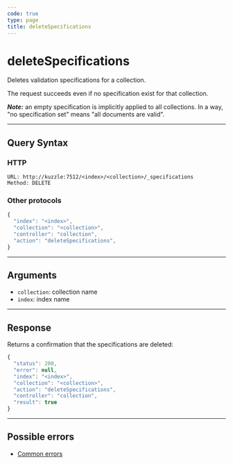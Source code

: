 ```yaml
---
code: true
type: page
title: deleteSpecifications
---
```


# deleteSpecifications



Deletes validation specifications for a collection.

The request succeeds even if no specification exist for that collection.

**_Note:_** an empty specification is implicitly applied to all collections. In a way, "no specification set" means "all documents are valid".

---

## Query Syntax

### HTTP

```http
URL: http://kuzzle:7512/<index>/<collection>/_specifications
Method: DELETE
```

### Other protocols

```js
{
  "index": "<index>",
  "collection": "<collection>",
  "controller": "collection",
  "action": "deleteSpecifications",
}
```

---

## Arguments

- `collection`: collection name
- `index`: index name

---

## Response

Returns a confirmation that the specifications are deleted:

```js
{
  "status": 200,
  "error": null,
  "index": "<index>",
  "collection": "<collection>",
  "action": "deleteSpecifications",
  "controller": "collection",
  "result": true
}
```

---

## Possible errors

- [Common errors](/core/1/api/essentials/errors/handling#common-errors)
